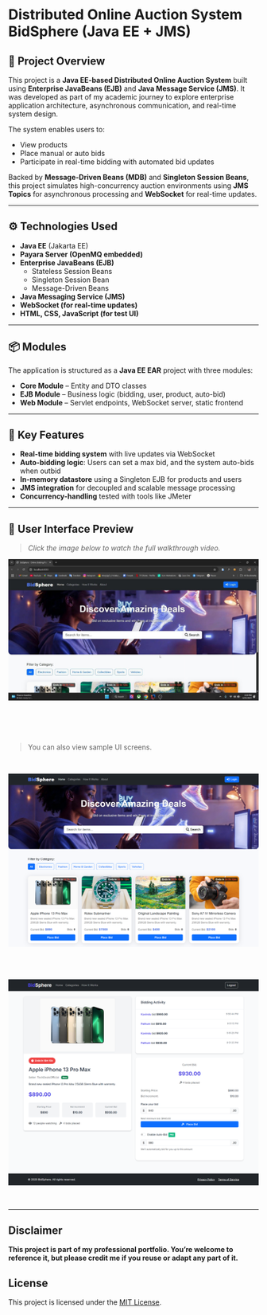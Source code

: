 # Distributed Online Auction System BidSphere (Java EE + JMS)

## 🎯 Project Overview
This project is a **Java EE-based Distributed Online Auction System** built using **Enterprise JavaBeans (EJB)** and **Java Message Service (JMS)**. It was developed as part of my academic journey to explore enterprise application architecture, asynchronous communication, and real-time system design.

The system enables users to:
- View products
- Place manual or auto bids
- Participate in real-time bidding with automated bid updates

Backed by **Message-Driven Beans (MDB)** and **Singleton Session Beans**, this project simulates high-concurrency auction environments using **JMS Topics** for asynchronous processing and **WebSocket** for real-time updates.

---

## ⚙️ Technologies Used
- **Java EE** (Jakarta EE)
- **Payara Server (OpenMQ embedded)**
- **Enterprise JavaBeans (EJB)**
  - Stateless Session Beans
  - Singleton Session Bean
  - Message-Driven Beans
- **Java Messaging Service (JMS)**
- **WebSocket (for real-time updates)**
- **HTML, CSS, JavaScript (for test UI)**

---

## 📦 Modules
The application is structured as a **Java EE EAR** project with three modules:
- **Core Module** – Entity and DTO classes
- **EJB Module** – Business logic (bidding, user, product, auto-bid)
- **Web Module** – Servlet endpoints, WebSocket server, static frontend

---

## 🧠 Key Features
- **Real-time bidding system** with live updates via WebSocket
- **Auto-bidding logic**: Users can set a max bid, and the system auto-bids when outbid
- **In-memory datastore** using a Singleton EJB for products and users
- **JMS integration** for decoupled and scalable message processing
- **Concurrency-handling** tested with tools like JMeter

---

## 📸 User Interface Preview

> *Click the image below to watch the full walkthrough video.*

[![Auction System Tutorial](images/tutorial-thumbnail.jpg)](https://youtu.be/52rSvAdtjSE?si=1OrrlGGUaPhZpOsA)
</br></br></br></br></br>
> You can also view sample UI screens.

</br>

![Home](images/home.png)

</br>

</br>

![Bid](images/screencapture-localhost-8080-product-jsp-2025-06-15-21_51_31.png)

</br>

---

## Disclaimer

**This project is part of my professional portfolio. You’re welcome to reference it, but please credit me if you reuse or adapt any part of it.**

## License

This project is licensed under the [MIT License](LICENSE.md).
